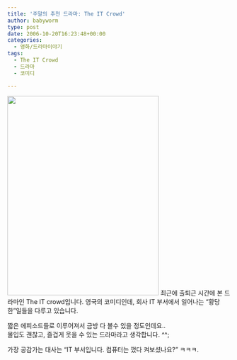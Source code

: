 ```yaml
---
title: '주말의 추천 드라마: The IT Crowd'
author: babyworm
type: post
date: 2006-10-20T16:23:48+00:00
categories:
  - 영화/드라마이야기
tags:
  - The IT Crowd
  - 드라마
  - 코미디

---
```

<img loading="lazy" decoding="async" src="https://i0.wp.com/babyworm.net/wordpress/wp-content/uploads/1/cfile23.uf.1854F4474D6A7A9C2FC892.jpg?resize=342%2C450" class="aligncenter" width="342" height="450" alt="" data-recalc-dims="1" />  
최근에 출퇴근 시간에 본 드라마인 The IT crowd입니다.  
영국의 코미디인데, 회사 IT 부서에서 일어나는 &#8220;황당한&#8221;일들을 다루고 있습니다. 

짧은 에피소드들로 이루어져서 금방 다 볼수 있을 정도인데요..  
몰입도 괜찮고, 즐겁게 웃을 수 있는 드라마라고 생각합니다. ^^;

가장 공감가는 대사는 &#8220;IT 부서입니다. 컴퓨터는 껐다 켜보셨나요?&#8221; ㅋㅋㅋ.
